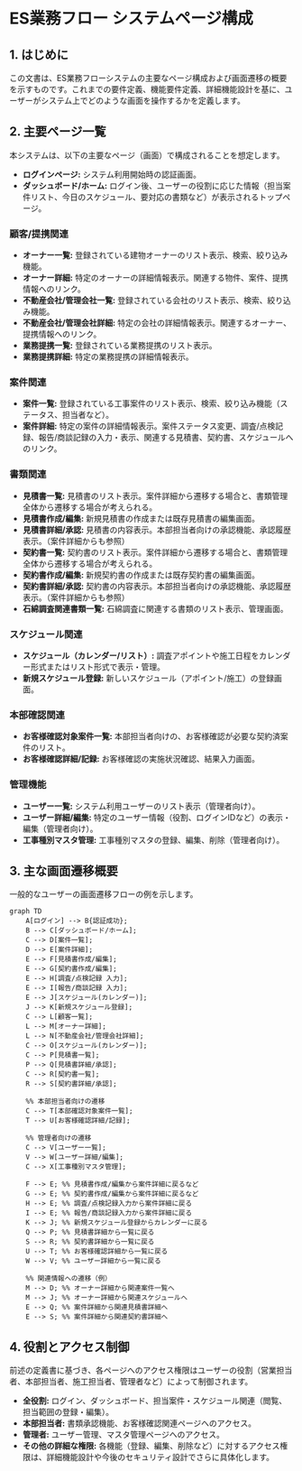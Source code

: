 # ES業務フロー システムページ構成

## 1. はじめに

この文書は、ES業務フローシステムの主要なページ構成および画面遷移の概要を示すものです。これまでの要件定義、機能要件定義、詳細機能設計を基に、ユーザーがシステム上でどのような画面を操作するかを定義します。

## 2. 主要ページ一覧

本システムは、以下の主要なページ（画面）で構成されることを想定します。

*   **ログインページ:** システム利用開始時の認証画面。
*   **ダッシュボード/ホーム:** ログイン後、ユーザーの役割に応じた情報（担当案件リスト、今日のスケジュール、要対応の書類など）が表示されるトップページ。

### 顧客/提携関連
*   **オーナー一覧:** 登録されている建物オーナーのリスト表示、検索、絞り込み機能。
*   **オーナー詳細:** 特定のオーナーの詳細情報表示。関連する物件、案件、提携情報へのリンク。
*   **不動産会社/管理会社一覧:** 登録されている会社のリスト表示、検索、絞り込み機能。
*   **不動産会社/管理会社詳細:** 特定の会社の詳細情報表示。関連するオーナー、提携情報へのリンク。
*   **業務提携一覧:** 登録されている業務提携のリスト表示。
*   **業務提携詳細:** 特定の業務提携の詳細情報表示。

### 案件関連
*   **案件一覧:** 登録されている工事案件のリスト表示、検索、絞り込み機能（ステータス、担当者など）。
*   **案件詳細:** 特定の案件の詳細情報表示。案件ステータス変更、調査/点検記録、報告/商談記録の入力・表示、関連する見積書、契約書、スケジュールへのリンク。

### 書類関連
*   **見積書一覧:** 見積書のリスト表示。案件詳細から遷移する場合と、書類管理全体から遷移する場合が考えられる。
*   **見積書作成/編集:** 新規見積書の作成または既存見積書の編集画面。
*   **見積書詳細/承認:** 見積書の内容表示。本部担当者向けの承認機能、承認履歴表示。（案件詳細からも参照）
*   **契約書一覧:** 契約書のリスト表示。案件詳細から遷移する場合と、書類管理全体から遷移する場合が考えられる。
*   **契約書作成/編集:** 新規契約書の作成または既存契約書の編集画面。
*   **契約書詳細/承認:** 契約書の内容表示。本部担当者向けの承認機能、承認履歴表示。（案件詳細からも参照）
*   **石綿調査関連書類一覧:** 石綿調査に関連する書類のリスト表示、管理画面。

### スケジュール関連
*   **スケジュール（カレンダー/リスト）:** 調査アポイントや施工日程をカレンダー形式またはリスト形式で表示・管理。
*   **新規スケジュール登録:** 新しいスケジュール（アポイント/施工）の登録画面。

### 本部確認関連
*   **お客様確認対象案件一覧:** 本部担当者向けの、お客様確認が必要な契約済案件のリスト。
*   **お客様確認詳細/記録:** お客様確認の実施状況確認、結果入力画面。

### 管理機能
*   **ユーザー一覧:** システム利用ユーザーのリスト表示（管理者向け）。
*   **ユーザー詳細/編集:** 特定のユーザー情報（役割、ログインIDなど）の表示・編集（管理者向け）。
*   **工事種別マスタ管理:** 工事種別マスタの登録、編集、削除（管理者向け）。

## 3. 主な画面遷移概要

一般的なユーザーの画面遷移フローの例を示します。

```mermaid
graph TD
    A[ログイン] --> B{認証成功};
    B --> C[ダッシュボード/ホーム];
    C --> D[案件一覧];
    D --> E[案件詳細];
    E --> F[見積書作成/編集];
    E --> G[契約書作成/編集];
    E --> H[調査/点検記録 入力];
    E --> I[報告/商談記録 入力];
    E --> J[スケジュール(カレンダー)];
    J --> K[新規スケジュール登録];
    C --> L[顧客一覧];
    L --> M[オーナー詳細];
    L --> N[不動産会社/管理会社詳細];
    C --> O[スケジュール(カレンダー)];
    C --> P[見積書一覧];
    P --> Q[見積書詳細/承認];
    C --> R[契約書一覧];
    R --> S[契約書詳細/承認];

    %% 本部担当者向けの遷移
    C --> T[本部確認対象案件一覧];
    T --> U[お客様確認詳細/記録];

    %% 管理者向けの遷移
    C --> V[ユーザー一覧];
    V --> W[ユーザー詳細/編集];
    C --> X[工事種別マスタ管理];

    F --> E; %% 見積書作成/編集から案件詳細に戻るなど
    G --> E; %% 契約書作成/編集から案件詳細に戻るなど
    H --> E; %% 調査/点検記録入力から案件詳細に戻る
    I --> E; %% 報告/商談記録入力から案件詳細に戻る
    K --> J; %% 新規スケジュール登録からカレンダーに戻る
    Q --> P; %% 見積書詳細から一覧に戻る
    S --> R; %% 契約書詳細から一覧に戻る
    U --> T; %% お客様確認詳細から一覧に戻る
    W --> V; %% ユーザー詳細から一覧に戻る

    %% 関連情報への遷移（例）
    M --> D; %% オーナー詳細から関連案件一覧へ
    M --> J; %% オーナー詳細から関連スケジュールへ
    E --> Q; %% 案件詳細から関連見積書詳細へ
    E --> S; %% 案件詳細から関連契約書詳細へ

```

## 4. 役割とアクセス制御

前述の定義書に基づき、各ページへのアクセス権限はユーザーの役割（営業担当者、本部担当者、施工担当者、管理者など）によって制御されます。

*   **全役割:** ログイン、ダッシュボード、担当案件・スケジュール関連（閲覧、担当範囲の登録・編集）。
*   **本部担当者:** 書類承認機能、お客様確認関連ページへのアクセス。
*   **管理者:** ユーザー管理、マスタ管理ページへのアクセス。
*   **その他の詳細な権限:** 各機能（登録、編集、削除など）に対するアクセス権限は、詳細機能設計や今後のセキュリティ設計でさらに具体化します。 